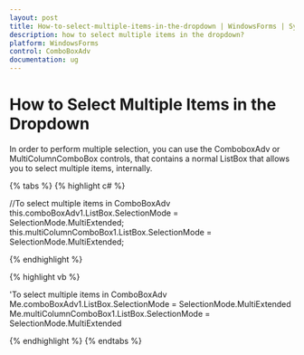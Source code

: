 ```yaml
---
layout: post
title: How-to-select-multiple-items-in-the-dropdown | WindowsForms | Syncfusion
description: how to select multiple items in the dropdown?
platform: WindowsForms
control: ComboBoxAdv
documentation: ug
---
```


# How to Select Multiple Items in the Dropdown

In order to perform multiple selection, you can use the ComboboxAdv or MultiColumnComboBox controls, that contains a normal ListBox that allows you to select multiple items, internally.

{% tabs %}
{% highlight c# %}

//To select multiple items in ComboBoxAdv
this.comboBoxAdv1.ListBox.SelectionMode = SelectionMode.MultiExtended;
this.multiColumnComboBox1.ListBox.SelectionMode = SelectionMode.MultiExtended;

{% endhighlight %}

{% highlight vb %}

'To select multiple items in ComboBoxAdv
Me.comboBoxAdv1.ListBox.SelectionMode = SelectionMode.MultiExtended
Me.multiColumnComboBox1.ListBox.SelectionMode = SelectionMode.MultiExtended

{% endhighlight %}
{% endtabs %}
